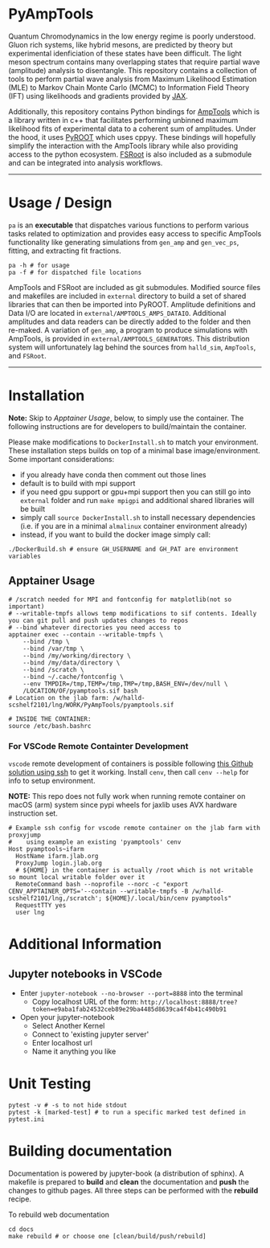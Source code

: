 # PyAmpTools

Quantum Chromodynamics in the low energy regime is poorly understood. Gluon rich systems, like hybrid mesons, are predicted by theory but experimental idenficiation of these states have been difficult. The light meson spectrum contains many overlapping states that require partial wave (amplitude) analysis to disentangle. This repository contains a collection of tools to perform partial wave analysis from Maximum Likelihood Estimation (MLE) to Markov Chain Monte Carlo (MCMC) to Information Field Theory (IFT) using likelihoods and gradients provided by [JAX](https://github.com/google/jax).

Additionally, this repository contains Python bindings for [AmpTools](https://github.com/mashephe/AmpTools) which is a library written in c++ that facilitates performing unbinned maximum likelihood fits of experimental data to a coherent sum of amplitudes. Under the hood, it uses [PyROOT](https://root.cern/manual/python/) which uses cppyy. These bindings will hopefully simplify the interaction with the AmpTools library while also providing access to the python ecosystem. [FSRoot](https://github.com/remitche66/FSRoot) is also included as a submodule and can be integrated into analysis workflows.

---

# Usage / Design

`pa` is an **executable** that dispatches various functions to perform various tasks related to optimization and provides easy access to specific AmpTools functionality like generating simulations from `gen_amp` and `gen_vec_ps`, fitting, and extracting fit fractions.

```shell
pa -h # for usage
pa -f # for dispatched file locations
```

AmpTools and FSRoot are included as git submodules. Modified source files and makefiles are included in `external` directory to build a set of shared libraries that can then be imported into PyROOT.  Amplitude definitions and Data I/O are located in `external/AMPTOOLS_AMPS_DATAIO`. Additional amplitudes and data readers can be directly added to the folder and then re-maked. A variation of `gen_amp`, a program to produce simulations with AmpTools, is provided in `external/AMPTOOLS_GENERATORS`. This distribution system will unfortunately lag behind the sources from `halld_sim`, `AmpTools`, and `FSRoot`.

---

# Installation

**Note:** Skip to *Apptainer Usage*, below, to simply use the container. The following instructions are for developers to build/maintain the container.

Please make modifications to `DockerInstall.sh` to match your environment. These installation steps builds on top of a minimal base image/environment. Some important considerations:
- if you already have conda then comment out those lines
- default is to build with mpi support
- if you need gpu support or gpu+mpi support then you can still go into `external` folder and run `make mpigpi` and additional shared libraries will be built
- simply call `source DockerInstall.sh` to install necessary dependencies (i.e. if you are in a minimal `almalinux` container environment already)
- instead, if you want to build the docker image simply call:

```shell
./DockerBuild.sh # ensure GH_USERNAME and GH_PAT are environment variables
```

## Apptainer Usage

```shell
# /scratch needed for MPI and fontconfig for matplotlib(not so important)
# --writable-tmpfs allows temp modifications to sif contents. Ideally you can git pull and push updates changes to repos
# --bind whatever directories you need access to
apptainer exec --contain --writable-tmpfs \
    --bind /tmp \
    --bind /var/tmp \
    --bind /my/working/directory \
    --bind /my/data/directory \
    --bind /scratch \
    --bind ~/.cache/fontconfig \
    --env TMPDIR=/tmp,TEMP=/tmp,TMP=/tmp,BASH_ENV=/dev/null \
    /LOCATION/OF/pyamptools.sif bash
# Location on the jlab farm: /w/halld-scshelf2101/lng/WORK/PyAmpTools/pyamptools.sif

# INSIDE THE CONTAINER:
source /etc/bash.bashrc
```

### For VSCode Remote Containter Development

`vscode` remote development of containers is possible following [this Github solution using ssh](https://github.com/oschulz/container-env) to get it working. Install `cenv`, then call `cenv --help` for info to setup environment.

**NOTE:** This repo does not fully work when running remote container on macOS (arm) system since pypi wheels for jaxlib uses AVX hardware instruction set. 

```shell
# Example ssh config for vscode remote container on the jlab farm with proxyjump
#    using example an existing 'pyamptools' cenv
Host pyamptools~ifarm
  HostName ifarm.jlab.org
  ProxyJump login.jlab.org
  # ${HOME} in the container is actually /root which is not writable so mount local writable folder over it
  RemoteCommand bash --noprofile --norc -c "export CENV_APPTAINER_OPTS='--contain --writable-tmpfs -B /w/halld-scshelf2101/lng,/scratch'; ${HOME}/.local/bin/cenv pyamptools"
  RequestTTY yes
  user lng
```

# Additional Information

## Jupyter notebooks in VSCode

* Enter `jupyter-notebook --no-browser --port=8888` into the terminal
    * Copy localhost URL of the form: `http://localhost:8888/tree?token=e9aba1fab24532ceb89e29ba4485d8639ca4f4b41c490b91`
* Open your jupyter-notebook
    * Select Another Kernel
    * Connect to 'existing jupyter server'
    * Enter localhost url
    * Name it anything you like

# Unit Testing

```shell
pytest -v # -s to not hide stdout
pytest -k [marked-test] # to run a specific marked test defined in pytest.ini
```

# Building documentation

Documentation is powered by jupyter-book (a distribution of sphinx). A makefile is prepared to **build** and **clean** the documentation and **push** the changes to github pages. All three steps can be performed with the **rebuild** recipe.

To rebuild web documentation

```
cd docs
make rebuild # or choose one [clean/build/push/rebuild]
```
